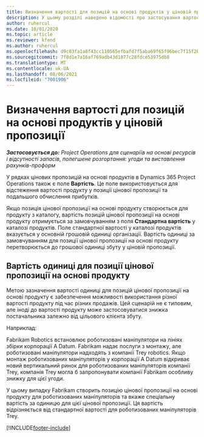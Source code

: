 ```yaml
---
title: Визначення вартості для позицій на основі продуктів у ціновій пропозиції
description: У цьому розділі наведено відомості про застосування вартості до позицій цінових пропозицій на основі продуктів.
author: ruhercul
ms.date: 10/01/2020
ms.topic: article
ms.reviewer: kfend
ms.author: ruhercul
ms.openlocfilehash: d9c03fa1a8f43cc110565efbafd7f5aba69f65f96bec7f15f2bd492123f639c7
ms.sourcegitcommit: 7f8d1e7a16af769adb43d1877c28fdce53975db8
ms.translationtype: MT
ms.contentlocale: uk-UA
ms.lasthandoff: 08/06/2021
ms.locfileid: "7001906"
---
```

# <a name="costing-product-based-quote-lines"></a>Визначення вартості для позицій на основі продуктів у ціновій пропозиції

_**Застосовується до:** Project Operations для сценаріїв на основі ресурсів і відсутності запасів, полегшене розгортання: угоди та виставлення рахунків-проформ_


У рядках цінових пропозицій на основі продуктів в Dynamics 365 Project Operations також є поле **Вартість**. Це поле використовується для відстеження вартості продукту у позиції цінової пропозиції та подальшого обчислення прибутків.

Якщо позиція цінової пропозиції на основі продукту створюється для продукту з каталогу, вартість позицій цінової пропозиції на основі продукту отримується за замовчуванням з поля **Стандартна вартість** у каталозі продуктів. Поле стандартної вартості у каталозі продуктів вказується у основній грошовій одиниці організації. Вартість одиниці за замовчуванням для позиції цінової пропозиції на основі продукту перетворюється до грошової одиниці збуту у ціновій пропозиції.

## <a name="unit-cost-on-a-product-based-quote-line"></a>Вартість одиниці для позиції цінової пропозиції на основі продукту

Метою зазначення вартості одиниці для позицій цінової пропозиції на основі продукту є забезпечення можливості використання різної вартості продукту під час різних продажів. Цей сценарій не є типовим, але іноді до вартості продукту може застосовуватися знижка постачальника залежно від цільового клієнта збуту.

Наприклад:

Fabrikam Robotics встановлює роботизовані маніпулятори на лініях збірки корпорації A Datum. Fabrikam надає послуги з монтажу, але роботизовані маніпулятори надходять з компанії Trey robotics. Якщо монтаж роботизованих маніпуляторів у корпорації A Datum відкриває новий вертикальний ринок для роботизованих маніпуляторів компанії Trey, компанія Trey могла б запропонувати компанії Fabrikam особливу знижку для цієї угоди.

У цьому випадку Fabrikam створить позицію цінової пропозиції на основі продукту для роботизованих маніпуляторів та вкаже спеціальну вартість за одиницю для цієї цінової пропозиції. Ця вартість відрізняється від стандартної вартості для роботизованих маніпуляторів Trey.


[!INCLUDE[footer-include](../../includes/footer-banner.md)]